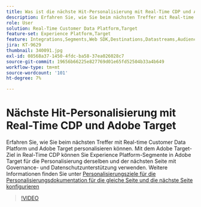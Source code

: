 ```yaml
---
title: Was ist die nächste Hit-Personalisierung mit Real-Time CDP und Adobe Target?
description: Erfahren Sie, wie Sie beim nächsten Treffer mit Real-time Customer Data Platform (CDP) und Adobe Target personalisieren können.
role: User
solution: Real-Time Customer Data Platform,Target
feature-set: Experience Platform,Target
feature: Integrations,Segments,Web SDK,Destinations,Datastreams,Audiences,Experience Targeting
jira: KT-9629
thumbnail: 340091.jpg
exl-id: 08568a37-1450-4fdc-ba58-37ea026028c7
source-git-commit: 19656b66225e827769d01e65fd52504b33a4b649
workflow-type: tm+mt
source-wordcount: '101'
ht-degree: 7%

---
```


# Nächste Hit-Personalisierung mit Real-Time CDP und Adobe Target

Erfahren Sie, wie Sie beim nächsten Treffer mit Real-time Customer Data Platform und Adobe Target personalisieren können. Mit dem Adobe Target-Ziel in Real-Time CDP können Sie Experience Platform-Segmente in Adobe Target für die Personalisierung derselben  und der nächsten Seite mit Governance- und Datenschutzunterstützung verwenden. Weitere Informationen finden Sie unter [Personalisierungsziele für die Personalisierungsdokumentation für die gleiche Seite und die nächste Seite konfigurieren](https://experienceleague.adobe.com/docs/experience-platform/destinations/ui/activate/configure-personalization-destinations.html?lang=de)

>[!VIDEO](https://video.tv.adobe.com/v/340091?quality=12&learn=on)

